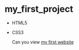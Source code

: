 # my_first_project
- HTML5
- CSS3

  

  Can you view [my first website](https://vikahtml.github.io/my_first_project/sweetgift.html)
